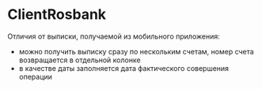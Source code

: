 # ClientRosbank

Отличия от выписки, получаемой из мобильного приложения:
* можно получить выписку сразу по нескольким счетам, номер счета возвращается в отдельной колонке
* в качестве даты заполняется дата фактического совершения операции
